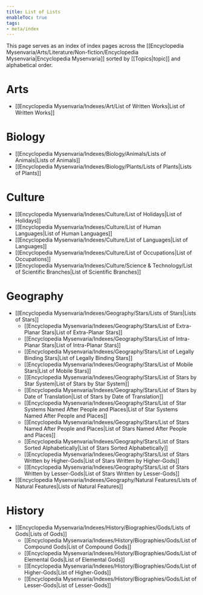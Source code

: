 ```yaml
---
title: List of Lists
enableToc: true
tags:
- meta/index
---
```

This page serves as an index of index pages across the [[Encyclopedia Mysenvaria/Arts/Literature/Non-fiction/Encyclopedia Mysenvaria|Encyclopedia Mysenvaria]] sorted by [[Topics|topic]] and alphabetical order.

# Arts
- [[Encyclopedia Mysenvaria/Indexes/Art/List of Written Works|List of Written Works]]
# Biology
- [[Encyclopedia Mysenvaria/Indexes/Biology/Animals/Lists of Animals|Lists of Animals]]
- [[Encyclopedia Mysenvaria/Indexes/Biology/Plants/Lists of Plants|Lists of Plants]]
# Culture
- [[Encyclopedia Mysenvaria/Indexes/Culture/List of Holidays|List of Holidays]]
- [[Encyclopedia Mysenvaria/Indexes/Culture/List of Human Languages|List of Human Languages]]
- [[Encyclopedia Mysenvaria/Indexes/Culture/List of Languages|List of Languages]]
- [[Encyclopedia Mysenvaria/Indexes/Culture/List of Occupations|List of Occupations]]
- [[Encyclopedia Mysenvaria/Indexes/Culture/Science & Technology/List of Scientific Branches|List of Scientific Branches]]
# Geography
- [[Encyclopedia Mysenvaria/Indexes/Geography/Stars/Lists of Stars|Lists of Stars]]
	- [[Encyclopedia Mysenvaria/Indexes/Geography/Stars/List of Extra-Planar Stars|List of Extra-Planar Stars]]
	- [[Encyclopedia Mysenvaria/Indexes/Geography/Stars/List of Intra-Planar Stars|List of Intra-Planar Stars]]
	- [[Encyclopedia Mysenvaria/Indexes/Geography/Stars/List of Legally Binding Stars|List of Legally Binding Stars]]
	- [[Encyclopedia Mysenvaria/Indexes/Geography/Stars/List of Mobile Stars|List of Mobile Stars]]
	- [[Encyclopedia Mysenvaria/Indexes/Geography/Stars/List of Stars by Star System|List of Stars by Star System]]
	- [[Encyclopedia Mysenvaria/Indexes/Geography/Stars/List of Stars by Date of Translation|List of Stars by Date of Translation]]
	- [[Encyclopedia Mysenvaria/Indexes/Geography/Stars/List of Star Systems Named After People and Places|List of Star Systems Named After People and Places]]
	- [[Encyclopedia Mysenvaria/Indexes/Geography/Stars/List of Stars Named After People and Places|List of Stars Named After People and Places]]
	- [[Encyclopedia Mysenvaria/Indexes/Geography/Stars/List of Stars Sorted Alphabetically|List of Stars Sorted Alphabetically]]
	- [[Encyclopedia Mysenvaria/Indexes/Geography/Stars/List of Stars Written by Higher-Gods|List of Stars Written by Higher-Gods]]
	- [[Encyclopedia Mysenvaria/Indexes/Geography/Stars/List of Stars Written by Lesser-Gods|List of Stars Written by Lesser-Gods]]
- [[Encyclopedia Mysenvaria/Indexes/Geography/Natural Features/Lists of Natural Features|Lists of Natural Features]]
# History
- [[Encyclopedia Mysenvaria/Indexes/History/Biographies/Gods/Lists of Gods|Lists of Gods]]
	- [[Encyclopedia Mysenvaria/Indexes/History/Biographies/Gods/List of Compound Gods|List of Compound Gods]]
	- [[Encyclopedia Mysenvaria/Indexes/History/Biographies/Gods/List of Elemental Gods|List of Elemental Gods]]
	- [[Encyclopedia Mysenvaria/Indexes/History/Biographies/Gods/List of Higher-Gods|List of Higher-Gods]]
	- [[Encyclopedia Mysenvaria/Indexes/History/Biographies/Gods/List of Lesser-Gods|List of Lesser-Gods]]
